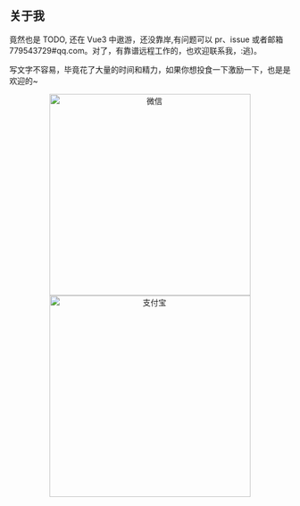 ## 关于我

竟然也是 TODO, 还在 Vue3 中遨游，还没靠岸,有问题可以 pr、issue 或者邮箱 779543729#qq.com。对了，有靠谱远程工作的，也欢迎联系我，:逃)。


写文字不容易，毕竟花了大量的时间和精力，如果你想投食一下激励一下，也是是欢迎的~

<p align="center">
    <img height="360" alt="微信" src="https://hkc.gitee.io/pics/pay/wechat-pay.jpeg"/>
    <img height="360" alt="支付宝" src="https://hkc.gitee.io/pics/pay/alipay.jpeg" />
</p>